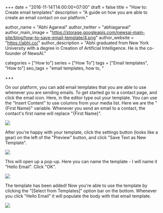 +++
date = "2016-11-14T14:00:00+07:00"
draft = false
title = "How to: Create email templates"
description = "A guide on how you are able to create an email contact on our platform."

author_name = "Abhi Agarwal"
author_twitter = "abhiagarwal"
author_main_image = "https://storage.googleapis.com/newsai-main-site/blog/how-to-save-email-template/4.png"
author_website = "https://abhi.co/"
author_description = "Abhi graduated from New York University with a degree in Creation of Artificial Intelligence. He is the co-founder of NewsAI."

categories = ["How to"]
series = ["How To"]
tags = ["Email templates", "How to"]
seo_tags = "email templates, how to, "

+++

On our platform, you can add email templates that you are able to use whenever you are sending emails. To get started go to a contact page, and click the email icon. Here, in the editor type out your template. You can use the "Insert Content" to use columns from your media list. Here we are the "{First Name}" variable. Whenever you send an email to a contact, the contact's first name will replace "{First Name}".

![](https://storage.googleapis.com/newsai-main-site/blog/how-to-save-email-template/1.png)

After you're happy with your template, click the settings button (looks like a gear) on the left of the "Preview" button, and click "Save Text as New Template".

![](https://storage.googleapis.com/newsai-main-site/blog/how-to-save-email-template/2.png)

This will open up a pop-up. Here you can name the template - I will name it "Hello Email". Click "OK".

![](https://storage.googleapis.com/newsai-main-site/blog/how-to-save-email-template/3.png)

The template has been added! Now you're able to use the template by clicking the "[Select from Templates]" option bar on the bottom. Whenever you click "Hello Email" it will populate the body with that email template.

![](https://storage.googleapis.com/newsai-main-site/blog/how-to-save-email-template/4.png)
